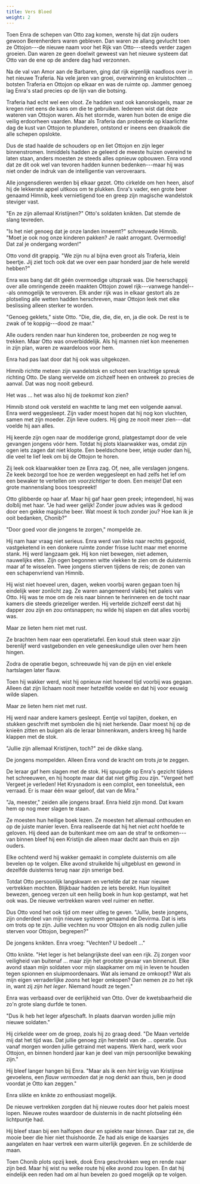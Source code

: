 ```yaml
---
title: Vers Bloed
weight: 2
---
```

Toen Enra de schepen van Otto zag komen, wenste hij dat zijn ouders gewoon Berenherders waren gebleven. Dan waren ze allang gevlucht toen ze Ottojon---de nieuwe naam voor het Rijk van Otto---steeds verder zagen groeien. Dan waren ze geen doelwit geweest van het nieuwe systeem dat Otto van de ene op de andere dag had verzonnen.

Na de val van Amor aan de Barbaren, ging dat rijk eigenlijk naadloos over in het nieuwe Traferia. Na vele jaren van groei, overwinning en kruistochten ... botsten Traferia en Ottojon op elkaar en was de ruimte op. Jammer genoeg lag Enra's stad precies op de lijn van die botsing.

Traferia had echt wel een vloot. Ze hadden vast ook kanonskogels, maar ze kregen niet eens de kans om die te gebruiken. Iedereen wist dat deze wateren van Ottojon waren. Als het stormde, waren hun boten de enige die veilig erdoorheen vaarden. Maar als Traferia dan probeerde op klaarlichte dag de kust van Ottojon te plunderen, ontstond er ineens een draaikolk die alle schepen opslokte.

Dus de stad haalde de schouders op en liet Ottojon en zijn leger binnenstromen. Inmiddels hadden ze geleerd de meeste huizen overeind te laten staan, anders moesten ze steeds alles opnieuw opbouwen. Enra vond dat ze dit ook wel van tevoren hadden kunnen bedenken---maar hij was niet onder de indruk van de intelligentie van veroveraars.

Alle jongensdieren werden bij elkaar gezet. Otto cirkelde om hen heen, alsof hij de lekkerste appel uitkoos om te plukken. Enra's vader, een grote beer genaamd Himnib, keek vernietigend toe en greep zijn magische wandelstok steviger vast.

"En ze zijn allemaal Kristijnen?" Otto's soldaten knikten. Dat stemde de slang tevreden.

"Is het niet genoeg dat je onze landen inneemt?" schreeuwde Himnib. "Moet je ook nog onze kinderen pakken? Je raakt arrogant. Overmoedig! Dat zal je ondergang worden!"

Otto vond dit grappig. "We zijn nu al bijna even groot als Traferia, klein beertje. Jij ziet toch ook dat we over een paar honderd jaar de hele wereld hebben?"

Enra was bang dat dit géén overmoedige uitspraak was. Die heerschappij over alle omringende zeeën maakten Ottojon zowel rijk---vanwege handel---als onmogelijk te veroveren. Elk ander rijk was in elkaar gestort als ze plotseling alle wetten hadden herschreven, maar Ottojon leek met elke beslissing alleen sterker te worden.

"Genoeg geklets," siste Otto. "Die, die, die, die, en, ja die ook. De rest is te zwak of te koppig---dood ze maar."

Alle ouders renden naar hun kinderen toe, probeerden ze nog weg te trekken. Maar Otto was onverbiddelijk. Als hij mannen niet kon meenemen in zijn plan, waren ze waardeloos voor hem.

Enra had pas laat door dat hij ook was uitgekozen.

Himnib richtte meteen zijn wandelstok en schoot een krachtige spreuk richting Otto. De slang wervelde om zichzelf heen en ontweek zo precies de aanval. Dat was nog nooit gebeurd.

Het was ... het was also hij de _toekomst_ kon zien?

Himnib stond ook versteld en wachtte te lang met een volgende aanval. Enra werd weggesleept. Zijn vader moest hopen dat hij nog kon vluchten, samen met zijn moeder. Zijn lieve ouders. Hij ging ze nooit meer zien---dat voelde hij aan alles.

Hij keerde zijn ogen naar de modderige grond, platgestampt door de vele gevangen jongens vóór hem. Totdat hij plots klaarwakker was, omdat zijn ogen iets zagen dat niet klopte. Een beeldschone beer, ietsje ouder dan hij, die veel te lief leek om bij de Ottojon te horen.

Zij leek ook klaarwakker toen ze Enra zag. Of, nee, alle verslagen jongens. Ze keek bezorgd toe hoe ze werden weggesleept en had zelfs het lef om een bewaker te vertellen om _voorzichtiger_ te doen. Een meisje! Dat een grote mannenslang boos toespreekt!

Otto glibberde op haar af. Maar hij gaf haar geen preek; integendeel, hij was dolblij met haar. "Je had weer gelijk! Zonder jouw advies was ik gedood door een gekke magische beer. Wat moest ik toch zonder jou? Hoe kan ik je ooit bedanken, Chonib?"

"Door goed voor die jongens te zorgen," mompelde ze.

Hij nam haar vraag niet serieus. Enra werd van links naar rechts gegooid, vastgeketend in een donkere ruimte zonder frisse lucht maar met enorme stank. Hij werd langzaam gek. Hij kon niet bewegen, niet ademen, nauwelijks eten. Zijn ogen begonnen witte vlekken te zien om de duisternis maar af te wisselen. Twee jongens stierven tijdens de reis; de zonen van een schapenvriend van Himnib.

Hij wist niet hoeveel uren, dagen, weken voorbij waren gegaan toen hij eindelijk weer zonlicht zag. Ze waren aangemeerd vlakbij het paleis van Otto. Hij was te moe om de reis naar binnen te herinneren en de tocht naar kamers die steeds griezeliger werden. Hij vertelde zichzelf eerst dat hij dapper zou zijn en zou ontsnappen; nu wilde hij slapen en dat alles voorbij was.

Maar ze lieten hem niet met rust.

Ze brachten hem naar een operatietafel. Een koud stuk steen waar zijn berenlijf werd vastgebonden en vele geneeskundige uilen over hem heen hingen. 

Zodra de operatie begon, schreeuwde hij van de pijn en viel enkele hartslagen later flauw.

Toen hij wakker werd, wist hij opnieuw niet hoeveel tijd voorbij was gegaan. Alleen dat zijn lichaam nooit meer hetzelfde voelde en dat hij voor eeuwig wilde slapen. 

Maar ze lieten hem niet met rust.

Hij werd naar andere kamers gesleept. Eentje vol tapijten, doeken, en stukken geschrift met symbolen die hij niet herkende. Daar moest hij op de knieën zitten en buigen als de leraar binnenkwam, anders kreeg hij harde klappen met de stok.

"Jullie zijn allemaal Kristijnen, toch?" zei de dikke slang.

De jongens mompelden. Alleen Enra vond de kracht om trots _ja_ te zeggen.

De leraar gaf hem slagen met de stok. Hij spuugde op Enra's gezicht tijdens het schreeuwen, en hij hoopte maar dat dat niet giftig zou zijn. "Vergeet het! Vergeet je verleden! Het Krysnadom is een complot, een toneelstuk, een verraad. Er is maar één waar geloof, dat van de Mira."

"Ja, meester," zeiden alle jongens braaf. Enra hield zijn mond. Dat kwam hem op nog meer slagen te staan.

Ze moesten hun heilige boek lezen. Ze moesten het allemaal onthouden en op de juiste manier leven. Enra realiseerde dat hij het niet _echt_ hoefde te geloven. Hij deed aan de buitenkant mee om aan de straf te ontkomen---van binnen bleef hij een Kristijn die alleen maar dacht aan thuis en zijn ouders.

Elke ochtend werd hij wakker gemaakt in complete duisternis om alle bevelen op te volgen. Elke avond struikelde hij uitgeblust en gewond in dezelfde duisternis terug naar zijn smerige bed.

Totdat Otto persoonlijk langskwam en vertelde dat ze naar nieuwe vertrekken mochten. Blijkbaar hadden ze iets bereikt. Hun loyaliteit bewezen, genoeg verzen uit een heilig boek in hun kop gestampt, wat het ook was. De nieuwe vertrekken waren veel ruimer en netter.

Dus Otto vond het ook tijd om meer uitleg te geven. "Jullie, beste jongens, zijn onderdeel van mijn nieuwe systeem genaamd de Devirma. Dat is iets om trots op te zijn. Jullie vechten nu voor Ottojon en als nodig zullen jullie sterven voor Ottojon, begrepen?"

De jongens knikten. Enra vroeg: "Vechten? U bedoelt ..."

Otto knikte. "Het leger is het belangrijkste deel van een rijk. Zij zorgen voor veiligheid van buitenaf ... maar zijn het grootste gevaar van binnenuit. Elke avond staan mijn soldaten voor mijn slaapkamer om mij in leven te houden tegen spionnen en sluipmoordenaars. Wat als iemand ze omkoopt? Wat als mijn eigen verraderlijke _zoons_ het leger omkopen? Dan nemen ze zo het rijk in, want zij _zijn het leger_. Niemand houdt ze tegen."

Enra was verbaasd over de eerlijkheid van Otto. Over de kwetsbaarheid die zo'n grote slang durfde te tonen. 

"Dus ik heb het leger afgeschaft. In plaats daarvan worden jullie mijn nieuwe soldaten."

Hij cirkelde weer om de groep, zoals hij zo graag deed. "De Maan vertelde mij dat het tijd was. Dat jullie genoeg zijn hersteld van de ... operatie. Dus vanaf morgen worden jullie getraind met wapens. Werk hard, werk voor Ottojon, en binnen honderd jaar kan je deel van mijn persoonlijke bewaking zijn."

Hij bleef langer hangen bij Enra. "Maar als ik een _hint_ krijg van Kristijnse gevoelens, een _flauw vermoeden_ dat je nog denkt aan thuis, ben je dood voordat je Otto kan zeggen."

Enra slikte en knikte zo enthousiast mogelijk.

De nieuwe vertrekken zorgden dat hij nieuwe routes door het paleis moest lopen. Nieuwe routes waardoor de duisternis in de nacht plotseling één lichtpuntje had.

Hij bleef staan bij een halfopen deur en spiekte naar binnen. Daar zat ze, die mooie beer die hier niet thuishoorde. Ze had als enige de kaarsjes aangelaten en haar vertrek een warm uiterlijk gegeven. En ze schilderde de maan.

Toen Chonib plots opzij keek, dook Enra geschrokken weg en rende naar zijn bed. Maar hij wist nu welke route hij elke avond zou lopen. En dat hij eindelijk een reden had om al hun bevelen zo goed mogelijk op te volgen.









